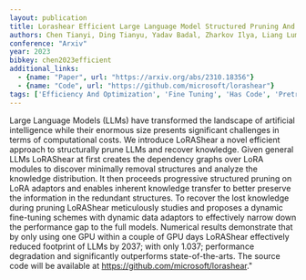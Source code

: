 ```yaml
---
layout: publication
title: Lorashear Efficient Large Language Model Structured Pruning And Knowledge Recovery
authors: Chen Tianyi, Ding Tianyu, Yadav Badal, Zharkov Ilya, Liang Luming
conference: "Arxiv"
year: 2023
bibkey: chen2023efficient
additional_links:
  - {name: "Paper", url: "https://arxiv.org/abs/2310.18356"}
  - {name: "Code", url: "https://github.com/microsoft/lorashear"}
tags: ['Efficiency And Optimization', 'Fine Tuning', 'Has Code', 'Pretraining Methods', 'Pruning', 'Training Techniques']
---
```

Large Language Models (LLMs) have transformed the landscape of artificial intelligence while their enormous size presents significant challenges in terms of computational costs. We introduce LoRAShear a novel efficient approach to structurally prune LLMs and recover knowledge. Given general LLMs LoRAShear at first creates the dependency graphs over LoRA modules to discover minimally removal structures and analyze the knowledge distribution. It then proceeds progressive structured pruning on LoRA adaptors and enables inherent knowledge transfer to better preserve the information in the redundant structures. To recover the lost knowledge during pruning LoRAShear meticulously studies and proposes a dynamic fine-tuning schemes with dynamic data adaptors to effectively narrow down the performance gap to the full models. Numerical results demonstrate that by only using one GPU within a couple of GPU days LoRAShear effectively reduced footprint of LLMs by 2037; with only 1.037; performance degradation and significantly outperforms state-of-the-arts. The source code will be available at https://github.com/microsoft/lorashear."
